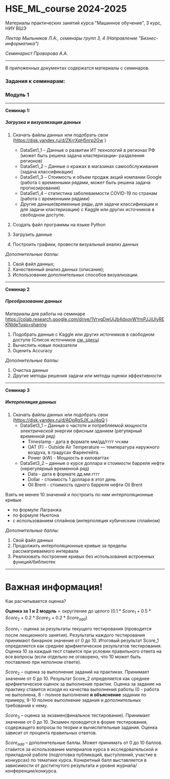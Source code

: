 # HSE_ML_course 2024-2025

Материалы практических занятий курса "Машинное обучение", 3 курс, НИУ ВШЭ

*Лектор Мыльников Л.А., семинары групп 3, 4 (Направление "Бизнес-информатика")*

*Семинарист Проворова А.А.*

---

В приложенных документах содержатся материалы с семинаров.


### Задания к семинарам:

### Модуль 1
---

**Семинар 1:**

##### Загрузка и визуализация данных

1) Скачать файлы данных или подобрать свои (https://disk.yandex.ru/d/ZKrrXqH5nrp2Gw )
   - DataSet1_1 – Данные о развитии ИТ технологий в регионах РФ (может быть решена задача кластеризации– разделения регионов)
   - DataSet1_2 – Данные о кражах в магазинах самообслуживания (задача классификации)
   - DataSet1_3 – Стоимость и объем продаж акций компании Google (работа с временными рядами, может быть решена задача прогнозирования)
   - DataSet1_4 – статистика заболеваемости COVID-19 по странам (работа с временными рядами)
   - Другие данные(временные ряды, для задачи классификации и для задачи кластеризации) с Kaggle или других источников в свободном доступе.

2) Создать файл программы на языке Python
3) Загрузить данные
4) Построить графики, провести визуальный анализ данных

*Дополнительные баллы:* 
1) Свой файл данных;
2) Качественный анализ данных (описание);
3) Использование дополнительных способов визуализации.

---

**Семинар 2**
##### Преобразование данных 

Материалы для работы на семинаре https://colab.research.google.com/drive/1VrvgDwUjJb4dxovWYmPJJiUlyREKNIde?usp=sharing

1) Подобрать данные с Kaggle или других источников в свободном доступе (Список источников [см. здесь](https://github.com/annaprovorova/HSE_ML_course_2024-2025/blob/main/%D0%98%D1%81%D1%82%D0%BE%D1%87%D0%BD%D0%B8%D0%BA%D0%B8%20%D0%B4%D0%B0%D0%BD%D0%BD%D1%8B%D1%85.md))
2) Вычислить новые показатели
3) Оценить Accuracy

*Дополнительные баллы:*
   1) Очистка данных
   2) Другие методы решения задачи или методы оценки эффективности
  
---

**Семинар 3**

##### Интерполяция данных

1) Скачать файлы данных или подобрать свои (https://disk.yandex.ru/d/ADpRgSJX_uJ4qQ )
   - DataSet3_1 – Данные о частоте и потребляемой мощности электрической энергии офисным зданием (регулярный временной ряд)
      - Timestamp - дата в формате мм/дд/гггг чч:мм
      - OAT (F) - Outside Air Temperature — температура наружного воздуха, в градусах Фаренгейта.
      - Power (kW) - Мощность в киловаттах
   - DataSet3_2 – данные о курсе доллара и стоимости барреля нефти (нерегулярный временной ряд)
      - Data - дата в формате дд.мм.гггг
      - Dollar - стоимость 1 доллара в этот день
      - Oil Brent - стоимость одного барреля нефти Oil Brent  

Взять не менее 10 значений и построить по ним интерполяционные кривые 
   - по формуле Лагранжа
   - по формуле Ньютона
   - с использованием сплайнов (интерполяция кубическим сплайном)

*Дополнительные баллы:* 
1) Свой файл данных
2) Продолжить интерполяционные кривые за пределы рассматриваемого интервала
3) Реализовать построение кривых без использования встроенных функций/библиотек

---

# Важная информация!

Как расчитывается оценка?

**Оценка за 1 и 2 модуль** = округление до целого $(0.1 * Score_{1} + 0.5 * Score_{2} + 0.2 * Score_{3} + 0.2 * Score_{add})$

$Score_{1}$ - оценка за результаты текущего тестирования (проводится после лекционного занятия). Результаты каждого тестирования принимают бинарное значение от 0 до 10. Итоговый результат Score_1 определяется как среднее арифметическое результатов тестирования. Оценка 10 за каждый тест ставится при условии правильного ответа на все вопросы (если отдельно не оговорено, что 10 может быть поставлено при неполном ответе).

$Score_{2}$ – оценка за выполнение заданий на практиках. Принимает значение от 0 до 10. Результат Score_2 определяется как среднее арифметическое оценок за выполнение практик. Оценка за задание на практику ставится исходя из качества выполнения работы (0 - работа не выполнена, 8 - полное выполнение **и объяснение** задания по примеру, 9-10 полное выполнение задания и дополнительных требований к нему.

$Score_{3}$ – оценка за экзамен(финальное тестирование). Принимает значение от 0 до 10. Экзамен проводится в форме тестирования, содержащего вопросы по теории и вычислительные задания. Оценка зависит от процента правильных ответов. 

$Score_{add}$ – дополнительные баллы. Может принимать от 0 до 10 баллов. ставится за использование материалов курса в исследовательской и прикладной работе (подготовка публикаций, выступлений, участие в конкурсах) по тематике курса. Конкретный балл выставляется в зависимости от достигнутого результата и уровня журнала/конференции/конкурса.
